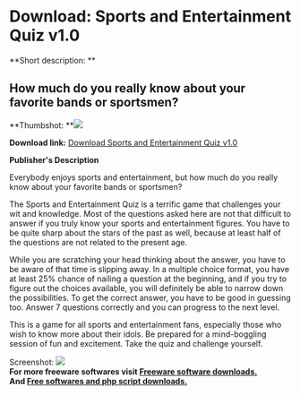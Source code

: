# Download: Sports and Entertainment Quiz v1.0

**Short description: **

## How much do you really know about your favorite bands or sportsmen?

  
**Thumbshot: **![](http://www.freewarefiles.com/screenshot/quiz_se_screen_md.jpg)   
  
**Download link:** [Download Sports and Entertainment Quiz v1.0](http://freesoftwares.boysofts.com/Sports-And-Entertainment-Quiz-V_program_25471.html)  
  

**Publisher's Description**  
  

Everybody enjoys sports and entertainment, but how much do you really know
about your favorite bands or sportsmen?

The Sports and Entertainment Quiz is a terrific game that challenges your wit
and knowledge. Most of the questions asked here are not that difficult to
answer if you truly know your sports and entertainment figures. You have to be
quite sharp about the stars of the past as well, because at least half of the
questions are not related to the present age.

While you are scratching your head thinking about the answer, you have to be
aware of that time is slipping away. In a multiple choice format, you have at
least 25% chance of nailing a question at the beginning, and if you try to
figure out the choices available, you will definitely be able to narrow down
the possibilities. To get the correct answer, you have to be good in guessing
too. Answer 7 questions correctly and you can progress to the next level.

This is a game for all sports and entertainment fans, especially those who
wish to know more about their idols. Be prepared for a mind-boggling session
of fun and excitement. Take the quiz and challenge yourself.

  
  
Screenshot: ![](http://www.freewarefiles.com/screenshot/quiz_se_screen.jpg)  
**For more freeware softwares visit [Freeware software downloads.](http://freesoftwares.boysofts.com/)**   
**And [Free softwares and php script downloads.](http://www.boysofts.com/)**

